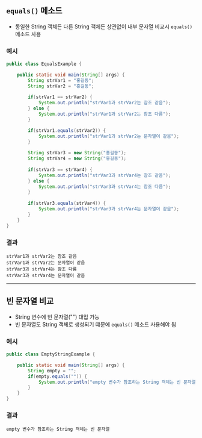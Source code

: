 ## `equals()` 메소드
- 동일한 String 객체든 다른 String 객체든 상관없이 내부 문자열 비교시 `equals()` 메소드 사용
### 예시
```java
public class EqualsExample {

	public static void main(String[] args) {
		String strVar1 = "홍길동";
		String strVar2 = "홍길동";
		
		if(strVar1 == strVar2) {
			System.out.println("strVar1과 strVar2는 참조 같음");
		} else {
			System.out.println("strVar1과 strVar2는 참조 다름");
		}

		if(strVar1.equals(strVar2)) {
			System.out.println("strVar1과 strVar2는 문자열이 같음");
		}
		
		String strVar3 = new String("홍길동");
		String strVar4 = new String("홍길동");
		
		if(strVar3 == strVar4) {
			System.out.println("strVar3과 strVar4는 참조 같음");
		} else {
			System.out.println("strVar3과 strVar4는 참조 다름");
		}
		
		if(strVar3.equals(strVar4)) {
			System.out.println("strVar3과 strVar4는 문자열이 같음");
		}
	}
}
```

### 결과
```
strVar1과 strVar2는 참조 같음
strVar1과 strVar2는 문자열이 같음
strVar3과 strVar4는 참조 다름
strVar3과 strVar4는 문자열이 같음
```

---

## 빈 문자열 비교
- String 변수에 빈 문자열("") 대입 가능
- 빈 문자열도 String 객체로 생성되기 떄문에 `equals()` 메소드 사용해야 됨

### 예시
```java
public class EmptyStringExample {

	public static void main(String[] args) {
		String empty = "";
		if(empty.equals("")) {
			System.out.println("empty 변수가 참조하는 String 객체는 빈 문자열");
		}
	}
}
```

### 결과
```
empty 변수가 참조하는 String 객체는 빈 문자열
```